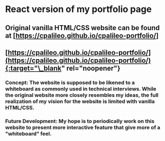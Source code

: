 # React version of my portfolio page

## Original vanilla HTML/CSS website can be found at [https://cpalileo.github.io/cpalileo-portfolio/]

## [https://cpalileo.github.io/cpalileo-portfolio/](https://cpalileo.github.io/cpalileo-portfolio/){:target="\_blank" rel="noopener"}

### Concept: The website is supposed to be likened to a whiteboard as commonly used in technical interviews. While the original website more closely resembles my ideas, the full realization of my vision for the website is limited with vanilla HTML/CSS.

### Future Development: My hope is to periodically work on this website to present more interactive feature that give more of a "whiteboard" feel.
